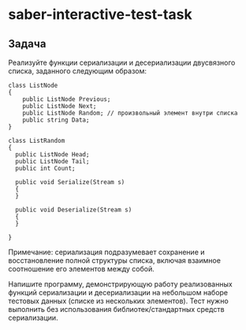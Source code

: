 # saber-interactive-test-task

## Задача
Реализуйте функции сериализации и десериализации двусвязного списка, заданного следующим
образом:
```
class ListNode
{
    public ListNode Previous;
    public ListNode Next;
    public ListNode Random; // произвольный элемент внутри списка
    public string Data;
}
  
class ListRandom
{
  public ListNode Head;
  public ListNode Tail;
  public int Count;
    
  public void Serialize(Stream s)
  {
  }

  public void Deserialize(Stream s)
  {
  }
  
}
```

Примечание: сериализация подразумевает сохранение и восстановление полной структуры списка,
включая взаимное соотношение его элементов между собой.

Напишите программу, демонстрирующую работу реализованных функций сериализации и
десериализации на небольшом наборе тестовых данных (списке из нескольких элементов).
Тест нужно выполнить без использования библиотек/стандартных средств сериализации.

